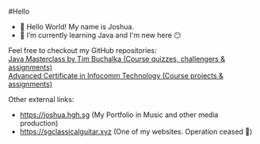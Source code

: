 #Hello
- 👋 Hello World! My name is Joshua.
- 🌱 I’m currently learning Java and I'm new here 😶

Feel free to checkout my GitHub repositories:<br>
<a href="https://github.com/Joshua-Ho-Gwok-Hin/Java-Masterclass">Java Masterclass by Tim Buchalka  (Course quizzes, challengers & assignments)</a><br>
<a href="https://github.com/Joshua-Ho-Gwok-Hin/Adv-Cert-Web-Dev">Advanced Certificate in Infocomm Technology (Course projects & assignments)</a>

Other external links:
- https://joshua.hgh.sg (My Portfolio in Music and other media production)
- https://sgclassicalguitar.xyz (One of my websites. Operation ceased 🥲)
